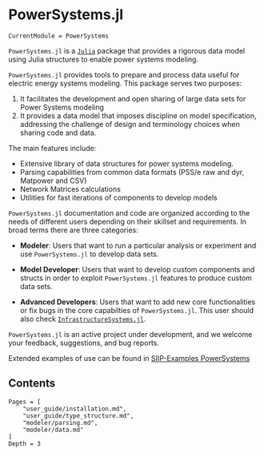 # PowerSystems.jl

```@meta
CurrentModule = PowerSystems
```

`PowerSystems.jl` is a [`Julia`](http://www.julialang.org) package that provides a rigorous data model using Julia structures to enable power systems modeling.

`PowerSystems.jl` provides tools to prepare and process data useful for electric energy systems modeling. This package serves two purposes:

1. It facilitates the development and open sharing of large data sets for Power Systems modeling
2. It provides a data model that imposes discipline on model specification, addressing the challenge of design and terminology choices when sharing code and data.

The main features include:

- Extensive library of data structures for power systems modeling.
- Parsing capabilities from common data formats (PSS/e raw and dyr, Matpower and CSV)
- Network Matrices calculations
- Utilities for fast iterations of components to develop models

`PowerSystems.jl` documentation and code are organized according to the needs of different users depending on their skillset and requirements. In broad terms there are three categories:

- **Modeler**: Users that want to run a particular analysis or experiment and use `PowerSystems.jl` to develop data sets.

- **Model Developer**: Users that want to develop custom components and structs in order to exploit `PowerSystems.jl` features to produce custom data sets.

- **Advanced Developers**: Users that want to add new core functionalities or fix bugs in the core capabilties of `PowerSystems.jl`. This user should also check [`InfrastructureSystems.jl`](https://github.com/NREL-SIIP/InfrastructureSystems.jl).

`PowerSystems.jl` is an active project under development, and we welcome your feedback, suggestions, and bug reports.

Extended examples of use can be found in [SIIP-Examples PowerSystems](https://github.com/NREL-SIIP/SIIPExamples.jl/tree/master/notebook/PowerSystems_examples)

## Contents

```@contents
Pages = [
    "user_guide/installation.md",
    "user_guide/type_structure.md",
    "modeler/parsing.md",
    "modeler/data.md"
]
Depth = 3
```
